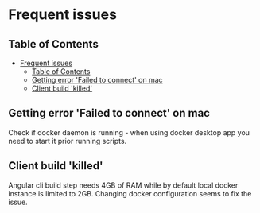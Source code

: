 # Frequent issues

## Table of Contents
- [Frequent issues](#frequent-issues)
  - [Table of Contents](#table-of-contents)
  - [Getting error 'Failed to connect' on mac](#getting-error-failed-to-connect-on-mac)
  - [Client build 'killed'](#client-build-killed)
  
## Getting error 'Failed to connect' on mac
Check if docker daemon is running - when using docker desktop app you need to start it prior running scripts.

## Client build 'killed'
Angular cli build step needs 4GB of RAM while by default local docker instance is limited to 2GB. Changing docker 
configuration seems to fix the issue.

